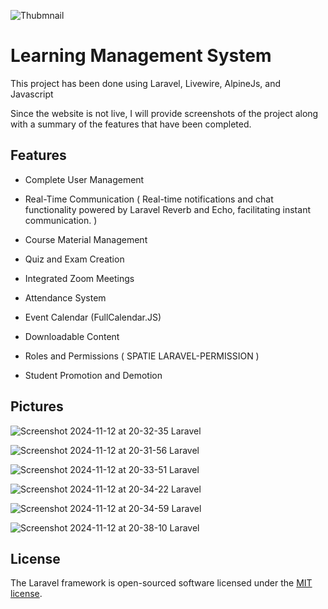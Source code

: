 ![Thubmnail](https://github.com/user-attachments/assets/ab550c7d-87e3-44c5-bc0c-6d00e6a47f9e)

# Learning Management System
This project has been done using Laravel, Livewire, AlpineJs, and Javascript


Since the website is not live, I will provide screenshots of the project along with a summary of the features that have been completed.




## Features

* Complete User Management

* Real-Time Communication ( Real-time notifications and chat functionality powered by Laravel Reverb and Echo, facilitating instant communication. )

* Course Material Management
* Quiz and Exam Creation
* Integrated Zoom Meetings
* Attendance System
* Event Calendar (FullCalendar.JS)
* Downloadable Content
* Roles and Permissions ( SPATIE LARAVEL-PERMISSION ) 
* Student Promotion and Demotion

## Pictures




![Screenshot 2024-11-12 at 20-32-35 Laravel](https://github.com/user-attachments/assets/b778537d-c4c8-4fc6-b883-c90763b42a15)

![Screenshot 2024-11-12 at 20-31-56 Laravel](https://github.com/user-attachments/assets/e5406f39-00ca-4ef8-a342-d36a816415fd)

![Screenshot 2024-11-12 at 20-33-51 Laravel](https://github.com/user-attachments/assets/343f7864-9e0a-4595-a9c2-540082fc6ad4)

![Screenshot 2024-11-12 at 20-34-22 Laravel](https://github.com/user-attachments/assets/69419e2f-515c-441e-b4c3-9f2e1637e227)

![Screenshot 2024-11-12 at 20-34-59 Laravel](https://github.com/user-attachments/assets/58908f55-6a1c-4c25-85e9-14e909ecda8a)

![Screenshot 2024-11-12 at 20-38-10 Laravel](https://github.com/user-attachments/assets/ad814821-9dae-47f4-8724-cce91bb8213b)



## License

The Laravel framework is open-sourced software licensed under the [MIT license](https://opensource.org/licenses/MIT).
